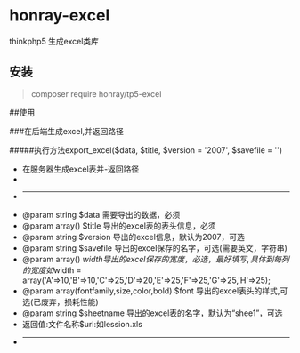 # honray-excel
thinkphp5 生成excel类库

## 安装


> composer require honray/tp5-excel


##使用

###在后端生成excel,并返回路径


#####执行方法export_excel($data, $title, $version = '2007', $savefile = '')



* 在服务器生成excel表并-返回路径
* 
* -------------------------------------------------------------------------
* @param string $data 需要导出的数据，必须
* @param array() $title 导出的excel表的表头信息，必须
* @param string $version 导出的excel信息，默认为2007，可选
* @param string $savefile 导出的excel保存的名字，可选(需要英文，字符串)
* @param array() $width 导出的excel保存的宽度，必选，最好填写,具体到每列的宽度如$width = array('A'=>10,'B'=>10,'C'=>25,'D'=>20,'E'=>25,'F'=>25,'G'=>25,'H'=>25);
* @param array(fontfamily,size,color,bold) $font 导出的excel表头的样式,可选(已废弃，损耗性能)
* @param string $sheetname 导出的excel表的名字，默认为“shee1”，可选
* 返回值:文件名称$url:如lession.xls
* -------------------------------------------------------------------